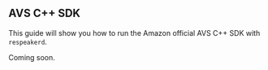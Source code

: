## AVS C++ SDK

This guide will show you how to run the Amazon official AVS C++ SDK with `respeakerd`.

Coming soon.